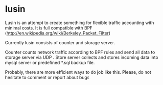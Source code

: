 lusin
=====

Lusin is an attempt to create something for flexible traffic accounting with minimal costs.
It is full compatible with BPF (http://en.wikipedia.org/wiki/Berkeley_Packet_Filter)

Currently lusin consists of  counter and storage server.

Counter counts network traffic according to BPF rules and send all data to storage server via UDP . 
Store server collects and stores incoming data into mysql server or predefined *.sql backup file.

Probably, there are more efficient ways to do job like this. 
Please, do not hesitate to comment or report about bugs
